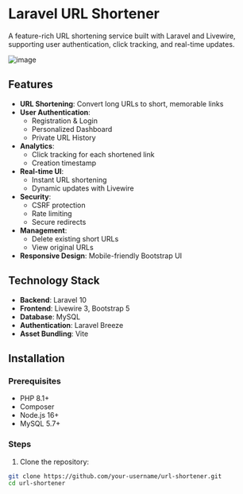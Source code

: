 # Laravel URL Shortener

A feature-rich URL shortening service built with Laravel and Livewire, supporting user authentication, click tracking, and real-time updates.

![image](https://github.com/user-attachments/assets/5192dba9-97bd-451d-85f4-f834da1f025b)


## Features

- **URL Shortening**: Convert long URLs to short, memorable links
- **User Authentication**:
  - Registration & Login
  - Personalized Dashboard
  - Private URL History
- **Analytics**:
  - Click tracking for each shortened link
  - Creation timestamp
- **Real-time UI**:
  - Instant URL shortening
  - Dynamic updates with Livewire
- **Security**:
  - CSRF protection
  - Rate limiting
  - Secure redirects
- **Management**:
  - Delete existing short URLs
  - View original URLs
- **Responsive Design**: Mobile-friendly Bootstrap UI

## Technology Stack

- **Backend**: Laravel 10
- **Frontend**: Livewire 3, Bootstrap 5
- **Database**: MySQL
- **Authentication**: Laravel Breeze
- **Asset Bundling**: Vite

## Installation

### Prerequisites
- PHP 8.1+
- Composer
- Node.js 16+
- MySQL 5.7+

### Steps

1. Clone the repository:
```bash
git clone https://github.com/your-username/url-shortener.git
cd url-shortener

